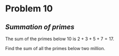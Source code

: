 # Problem 10
## _Summation of primes_



The sum of the primes below $10$ is $2 + 3 + 5 + 7 = 17$.

Find the sum of all the primes below two million.
